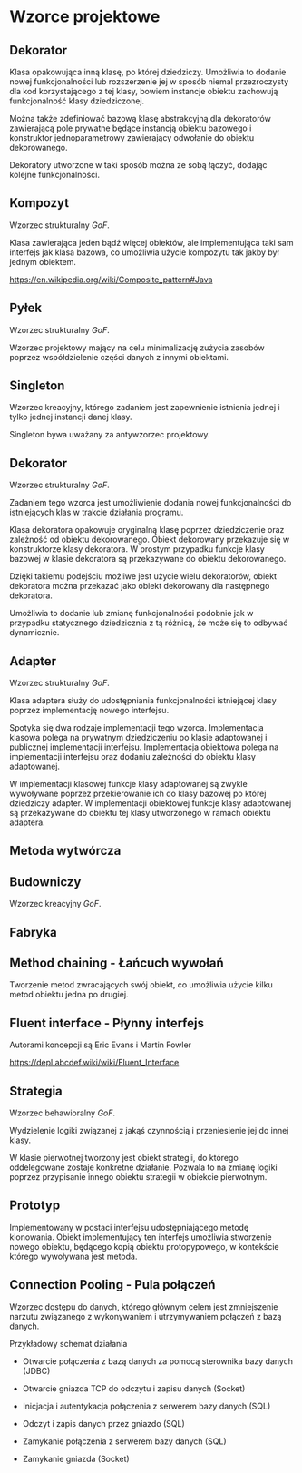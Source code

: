 Wzorce projektowe
=================

## Dekorator

Klasa opakowująca inną klasę, po której dziedziczy. Umożliwia to dodanie nowej funkcjonalności lub rozszerzenie jej w sposób niemal przezroczysty dla kod korzystającego z tej klasy, bowiem instancje obiektu zachowują funkcjonalność klasy dziedziczonej.

Można także zdefiniować bazową klasę abstrakcyjną dla dekoratorów zawierającą pole prywatne będące instancją obiektu bazowego i konstruktor jednoparametrowy zawierający odwołanie do obiektu dekorowanego.

Dekoratory utworzone w taki sposób można ze sobą łączyć, dodając kolejne funkcjonalności.

## Kompozyt

Wzorzec strukturalny *GoF*.

Klasa zawierająca jeden bądź więcej obiektów, ale implementująca taki sam interfejs jak klasa bazowa, co umożliwia użycie kompozytu tak jakby był jednym obiektem.

https://en.wikipedia.org/wiki/Composite_pattern#Java

## Pyłek

Wzorzec strukturalny *GoF*.

Wzorzec projektowy mający na celu minimalizację zużycia zasobów poprzez współdzielenie części danych z innymi obiektami.

## Singleton

Wzorzec kreacyjny, którego zadaniem jest zapewnienie istnienia jednej i tylko jednej instancji danej klasy.

Singleton bywa uważany za antywzorzec projektowy.

## Dekorator

Wzorzec strukturalny *GoF*.

Zadaniem tego wzorca jest umożliwienie dodania nowej funkcjonalności do istniejących klas w trakcie działania programu.

Klasa dekoratora opakowuje oryginalną klasę poprzez dziedziczenie oraz zależność od obiektu dekorowanego.
Obiekt dekorowany przekazuje się w konstruktorze klasy dekoratora.
W prostym przypadku funkcje klasy bazowej w klasie dekoratora są przekazywane do obiektu dekorowanego.

Dzięki takiemu podejściu możliwe jest użycie wielu dekoratorów, obiekt dekoratora można przekazać jako obiekt dekorowany dla następnego dekoratora.

Umożliwia to dodanie lub zmianę funkcjonalności podobnie jak w przypadku statycznego dziedzicznia z tą różnicą, że może się to odbywać dynamicznie.

## Adapter

Wzorzec strukturalny *GoF*.

Klasa adaptera służy do udostępniania funkcjonalności istniejącej klasy poprzez implementację nowego interfejsu.

Spotyka się dwa rodzaje implementacji tego wzorca.
Implementacja klasowa polega na prywatnym dziedziczeniu po klasie adaptowanej i publicznej implementacji interfejsu.
Implementacja obiektowa polega na implementacji interfejsu oraz dodaniu zależności do obiektu klasy adaptowanej.

W implementacji klasowej funkcje klasy adaptowanej są zwykle wywoływane poprzez przekierowanie ich do klasy bazowej po której dziedziczy adapter.
W implementacji obiektowej funkcje klasy adaptowanej są przekazywane do obiektu tej klasy utworzonego w ramach obiektu adaptera.  

## Metoda wytwórcza

## Budowniczy

Wzorzec kreacyjny *GoF*.

## Fabryka

## Method chaining - Łańcuch wywołań

Tworzenie metod zwracających swój obiekt, co umożliwia użycie kilku metod obiektu jedna po drugiej.

## Fluent interface - Płynny interfejs

Autorami koncepcji są Eric Evans i Martin Fowler

https://depl.abcdef.wiki/wiki/Fluent_Interface

## Strategia

Wzorzec behawioralny *GoF*.

Wydzielenie logiki związanej z jakąś czynnością i przeniesienie jej do innej klasy.

W klasie pierwotnej tworzony jest obiekt strategii, do którego oddelegowane zostaje konkretne działanie. Pozwala to na zmianę logiki poprzez przypisanie innego obiektu strategii w obiekcie pierwotnym.

## Prototyp

Implementowany w postaci interfejsu udostępniającego metodę klonowania.
Obiekt implementujący ten interfejs umożliwia stworzenie nowego obiektu, będącego kopią obiektu protopypowego, w kontekście którego wywoływana jest metoda.

## Connection Pooling - Pula połączeń

Wzorzec dostępu do danych, którego głównym celem jest zmniejszenie narzutu związanego z wykonywaniem i utrzymywaniem połączeń z bazą danych.

Przykładowy schemat działania

 * Otwarcie połączenia z bazą danych za pomocą sterownika bazy danych (JDBC)

 * Otwarcie gniazda TCP do odczytu i zapisu danych (Socket)

 * Inicjacja i autentykacja połączenia z serwerem bazy danych (SQL)

 * Odczyt i zapis danych przez gniazdo (SQL)

 * Zamykanie połączenia z serwerem bazy danych (SQL)

 * Zamykanie gniazda (Socket)
